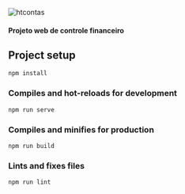 
![htcontas](https://user-images.githubusercontent.com/63166983/97069176-bf1b7680-15a4-11eb-9ce9-0f5dd20a2f24.png)

#### Projeto web de controle financeiro

## Project setup
```
npm install
```

### Compiles and hot-reloads for development
```
npm run serve
```

### Compiles and minifies for production
```
npm run build
```

### Lints and fixes files
```
npm run lint
```
